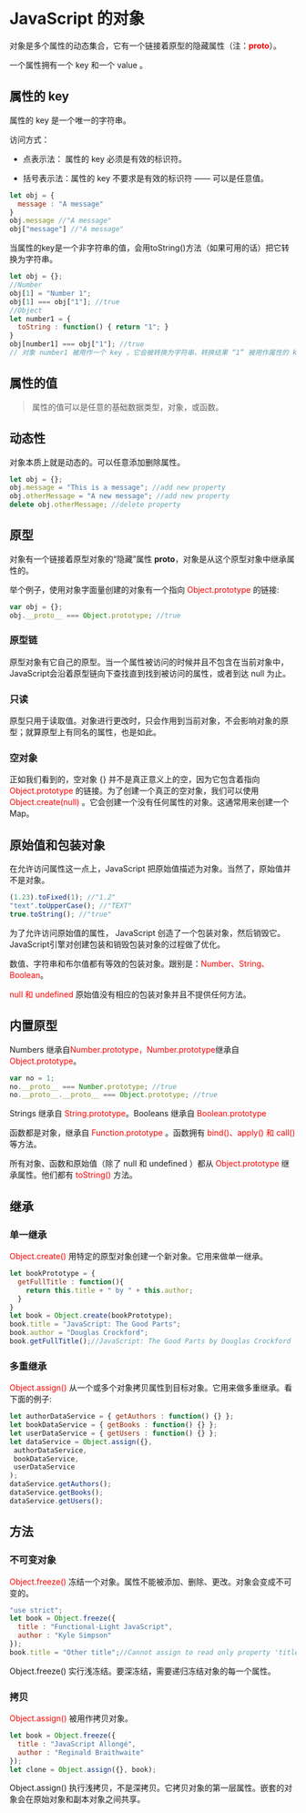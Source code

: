 # JavaScript 的对象

对象是多个属性的动态集合，它有一个链接着原型的隐藏属性（注：<font color=FF0000>__proto__</font>）。

一个属性拥有一个 key 和一个 value 。


## 属性的 key

属性的 key 是一个唯一的字符串。

访问方式：

- 点表示法： 属性的 key 必须是有效的标识符。

- 括号表示法：属性的 key 不要求是有效的标识符 —— 可以是任意值。

```js
let obj = {
  message : "A message"
}
obj.message //"A message"
obj["message"] //"A message"
```

当属性的key是一个非字符串的值，会用toString()方法（如果可用的话）把它转换为字符串。

```js
let obj = {};
//Number
obj[1] = "Number 1";
obj[1] === obj["1"]; //true
//Object
let number1 = {
  toString : function() { return "1"; }
}
obj[number1] === obj["1"]; //true
// 对象 number1 被用作一个 key 。它会被转换为字符串，转换结果 “1” 被用作属性的 key 。
```

## 属性的值

> 属性的值可以是任意的基础数据类型，对象，或函数。

## 动态性

对象本质上就是动态的。可以任意添加删除属性。

```js
let obj = {};
obj.message = "This is a message"; //add new property
obj.otherMessage = "A new message"; //add new property
delete obj.otherMessage; //delete property
```

## 原型

对象有一个链接着原型对象的“隐藏”属性 __proto__，对象是从这个原型对象中继承属性的。

举个例子，使用对象字面量创建的对象有一个指向 <font color=FF0000>Object.prototype</font> 的链接:

```js
var obj = {};
obj.__proto__ === Object.prototype; //true
```

### 原型链

原型对象有它自己的原型。当一个属性被访问的时候并且不包含在当前对象中，JavaScript会沿着原型链向下查找直到找到被访问的属性，或者到达 null 为止。

### 只读

原型只用于读取值。对象进行更改时，只会作用到当前对象，不会影响对象的原型；就算原型上有同名的属性，也是如此。

### 空对象

正如我们看到的，空对象 {} 并不是真正意义上的空，因为它包含着指向 <font color=FF0000>Object.prototype</font> 的链接。为了创建一个真正的空对象，我们可以使用 <font color=FF0000>Object.create(null)</font> 。它会创建一个没有任何属性的对象。这通常用来创建一个Map。

## 原始值和包装对象

在允许访问属性这一点上，JavaScript 把原始值描述为对象。当然了，原始值并不是对象。

```js
(1.23).toFixed(1); //"1.2"
"text".toUpperCase(); //"TEXT"
true.toString(); //"true"
```

为了允许访问原始值的属性， JavaScript 创造了一个包装对象，然后销毁它。JavaScript引擎对创建包装和销毁包装对象的过程做了优化。

数值、字符串和布尔值都有等效的包装对象。跟别是：<font color=FF0000>Number、String、Boolean</font>。

<font color=FF0000>null 和 undefined</font> 原始值没有相应的包装对象并且不提供任何方法。

## 内置原型

Numbers 继承自<font color=FF0000>Number.prototype，Number.prototype</font>继承自<font color=FF0000>Object.prototype</font>。

```js
var no = 1;
no.__proto__ === Number.prototype; //true
no.__proto__.__proto__ === Object.prototype; //true
```

Strings 继承自 <font color=FF0000>String.prototype</font>。Booleans 继承自 <font color=FF0000>Boolean.prototype</font>

函数都是对象，继承自 <font color=FF0000>Function.prototype</font> 。函数拥有 <font color=FF0000>bind()、apply() 和 call()</font> 等方法。

所有对象、函数和原始值（除了 null 和 undefined ）都从 <font color=FF0000>Object.prototype</font> 继承属性。他们都有 <font color=FF0000>toString()</font> 方法。


## 继承

### 单一继承

<font color=FF0000>Object.create()</font> 用特定的原型对象创建一个新对象。它用来做单一继承。

```js
let bookPrototype = {
  getFullTitle : function(){
    return this.title + " by " + this.author;
  }
}
let book = Object.create(bookPrototype);
book.title = "JavaScript: The Good Parts";
book.author = "Douglas Crockford";
book.getFullTitle();//JavaScript: The Good Parts by Douglas Crockford
```

### 多重继承

<font color=FF0000>Object.assign()</font> 从一个或多个对象拷贝属性到目标对象。它用来做多重继承。看下面的例子:

```js
let authorDataService = { getAuthors : function() {} };
let bookDataService = { getBooks : function() {} };
let userDataService = { getUsers : function() {} };
let dataService = Object.assign({},
 authorDataService,
 bookDataService,
 userDataService
);
dataService.getAuthors();
dataService.getBooks();
dataService.getUsers();
```


## 方法

### 不可变对象

<font color=FF0000>Object.freeze()</font> 冻结一个对象。属性不能被添加、删除、更改。对象会变成不可变的。

```js
"use strict";
let book = Object.freeze({
  title : "Functional-Light JavaScript",
  author : "Kyle Simpson"
});
book.title = "Other title";//Cannot assign to read only property 'title'
```

Object.freeze() 实行浅冻结。要深冻结，需要递归冻结对象的每一个属性。


### 拷贝

<font color=FF0000>Object.assign()</font> 被用作拷贝对象。

```js
let book = Object.freeze({
  title : "JavaScript Allongé",
  author : "Reginald Braithwaite"
});
let clone = Object.assign({}, book);
```

Object.assign() 执行浅拷贝，不是深拷贝。它拷贝对象的第一层属性。嵌套的对象会在原始对象和副本对象之间共享。


